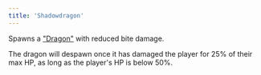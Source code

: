 ```yaml
---
title: 'Shadowdragon'
---
```


Spawns a ["Dragon"](https://noita.wiki.gg/wiki/Suomuhauki) with reduced bite damage.

The dragon will despawn once it has damaged the player for 25% of their max HP, as long as the player's HP is below 50%.
